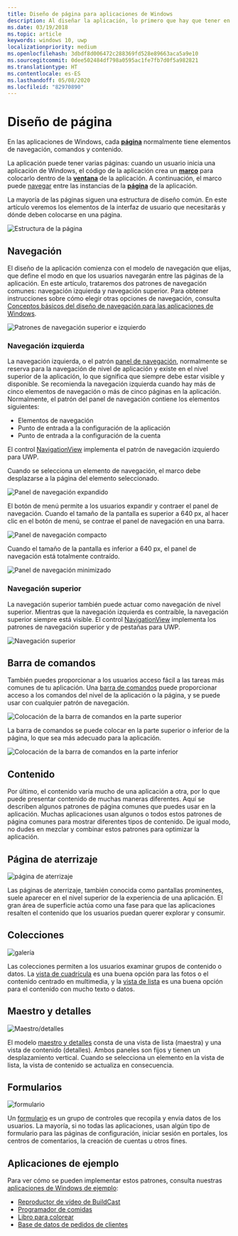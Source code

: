 ```yaml
---
title: Diseño de página para aplicaciones de Windows
description: Al diseñar la aplicación, lo primero que hay que tener en cuenta es la estructura de diseño. En este artículo se trata la estructura común de los diseños de página básicos, incluidos los elementos de interfaz de usuario que necesitarás y dónde deben colocarse en una página. En las aplicaciones de Windows, cada página normalmente tiene elementos de navegación, comandos y contenido.
ms.date: 03/19/2018
ms.topic: article
keywords: windows 10, uwp
localizationpriority: medium
ms.openlocfilehash: 3dbdf8d006472c288369fd528e89663aca5a9e10
ms.sourcegitcommit: 0dee502484df798a0595ac1fe7fb7d0f5a982821
ms.translationtype: HT
ms.contentlocale: es-ES
ms.lasthandoff: 05/08/2020
ms.locfileid: "82970890"
---
```

# <a name="page-layout"></a>Diseño de página

En las aplicaciones de Windows, cada [**página**](https://docs.microsoft.com/uwp/api/Windows.UI.Xaml.Controls.Page) normalmente tiene elementos de navegación, comandos y contenido. 

La aplicación puede tener varias páginas: cuando un usuario inicia una aplicación de Windows, el código de la aplicación crea un [**marco**](https://docs.microsoft.com/uwp/api/Windows.UI.Xaml.Controls.Frame) para colocarlo dentro de la [**ventana**](https://docs.microsoft.com/uwp/api/windows.ui.xaml.window) de la aplicación. A continuación, el marco puede [navegar](../basics/navigate-between-two-pages.md) entre las instancias de la [**página**](https://docs.microsoft.com/uwp/api/Windows.UI.Xaml.Controls.Page) de la aplicación. 

La mayoría de las páginas siguen una estructura de diseño común. En este artículo veremos los elementos de la interfaz de usuario que necesitarás y dónde deben colocarse en una página. 

![Estructura de la página](images/page-components.svg)

## <a name="navigation"></a>Navegación
El diseño de la aplicación comienza con el modelo de navegación que elijas, que define el modo en que los usuarios navegarán entre las páginas de la aplicación. En este artículo, trataremos dos patrones de navegación comunes: navegación izquierda y navegación superior. Para obtener instrucciones sobre cómo elegir otras opciones de navegación, consulta [Conceptos básicos del diseño de navegación para las aplicaciones de Windows](../basics/navigation-basics.md).

![Patrones de navegación superior e izquierdo](images/top-left-nav.svg)

### <a name="left-nav"></a>Navegación izquierda
La navegación izquierda, o el patrón [panel de navegación](../controls-and-patterns/navigationview.md), normalmente se reserva para la navegación de nivel de aplicación y existe en el nivel superior de la aplicación, lo que significa que siempre debe estar visible y disponible. Se recomienda la navegación izquierda cuando hay más de cinco elementos de navegación o más de cinco páginas en la aplicación. Normalmente, el patrón del panel de navegación contiene los elementos siguientes:
- Elementos de navegación
- Punto de entrada a la configuración de la aplicación
- Punto de entrada a la configuración de la cuenta

El control [NavigationView](https://docs.microsoft.com/uwp/api/windows.ui.xaml.controls.navigationview) implementa el patrón de navegación izquierdo para UWP.

Cuando se selecciona un elemento de navegación, el marco debe desplazarse a la página del elemento seleccionado.

![Panel de navegación expandido](images/navview-expanded.svg)

El botón de menú permite a los usuarios expandir y contraer el panel de navegación. Cuando el tamaño de la pantalla es superior a 640 px, al hacer clic en el botón de menú, se contrae el panel de navegación en una barra.

![Panel de navegación compacto](images/navview-compact.svg)

Cuando el tamaño de la pantalla es inferior a 640 px, el panel de navegación está totalmente contraído.

![Panel de navegación minimizado](images/navview-minimal.svg)

### <a name="top-nav"></a>Navegación superior

La navegación superior también puede actuar como navegación de nivel superior. Mientras que la navegación izquierda es contraíble, la navegación superior siempre está visible. El control [NavigationView](../controls-and-patterns/navigationview.md) implementa los patrones de navegación superior y de pestañas para UWP.

![Navegación superior](images/pivot-large.svg)

## <a name="command-bar"></a>Barra de comandos

También puedes proporcionar a los usuarios acceso fácil a las tareas más comunes de tu aplicación. Una [barra de comandos](../controls-and-patterns/app-bars.md) puede proporcionar acceso a los comandos del nivel de la aplicación o la página, y se puede usar con cualquier patrón de navegación.

![Colocación de la barra de comandos en la parte superior ](images/app-bar-desktop.svg)

La barra de comandos se puede colocar en la parte superior o inferior de la página, lo que sea más adecuado para la aplicación.

![Colocación de la barra de comandos en la parte inferior](images/app-bar-mobile.svg)

## <a name="content"></a>Contenido

Por último, el contenido varía mucho de una aplicación a otra, por lo que puede presentar contenido de muchas maneras diferentes. Aquí se describen algunos patrones de página comunes que puedes usar en la aplicación. Muchas aplicaciones usan algunos o todos estos patrones de página comunes para mostrar diferentes tipos de contenido. De igual modo, no dudes en mezclar y combinar estos patrones para optimizar la aplicación.

## <a name="landing"></a>Página de aterrizaje

![página de aterrizaje](images/hero-screen.svg)

Las páginas de aterrizaje, también conocida como pantallas prominentes, suele aparecer en el nivel superior de la experiencia de una aplicación. El gran área de superficie actúa como una fase para que las aplicaciones resalten el contenido que los usuarios puedan querer explorar y consumir.

## <a name="collections"></a>Colecciones

![galería](images/gridview.svg)

Las colecciones permiten a los usuarios examinar grupos de contenido o datos. La [vista de cuadrícula](../controls-and-patterns/item-templates-gridview.md) es una buena opción para las fotos o el contenido centrado en multimedia, y la [vista de lista](../controls-and-patterns/item-templates-listview.md) es una buena opción para el contenido con mucho texto o datos.

## <a name="masterdetail"></a>Maestro y detalles

![Maestro/detalles](images/master-detail.svg)

El modelo [maestro y detalles](../controls-and-patterns/master-details.md) consta de una vista de lista (maestra) y una vista de contenido (detalles). Ambos paneles son fijos y tienen un desplazamiento vertical. Cuando se selecciona un elemento en la vista de lista, la vista de contenido se actualiza en consecuencia. 

## <a name="forms"></a>Formularios
![formulario](images/form.svg)

Un [formulario](../controls-and-patterns/forms.md) es un grupo de controles que recopila y envía datos de los usuarios. La mayoría, si no todas las aplicaciones, usan algún tipo de formulario para las páginas de configuración, iniciar sesión en portales, los centros de comentarios, la creación de cuentas u otros fines. 

## <a name="sample-apps"></a>Aplicaciones de ejemplo
Para ver cómo se pueden implementar estos patrones, consulta nuestras [aplicaciones de Windows de ejemplo](https://developer.microsoft.com/windows/samples):
- [Reproductor de vídeo de BuildCast](https://github.com/Microsoft/BuildCast)
- [Programador de comidas](https://github.com/Microsoft/Windows-appsample-lunch-scheduler)
- [Libro para colorear](https://github.com/Microsoft/Windows-appsample-coloringbook)
- [Base de datos de pedidos de clientes](https://github.com/Microsoft/Windows-appsample-customers-orders-database)
